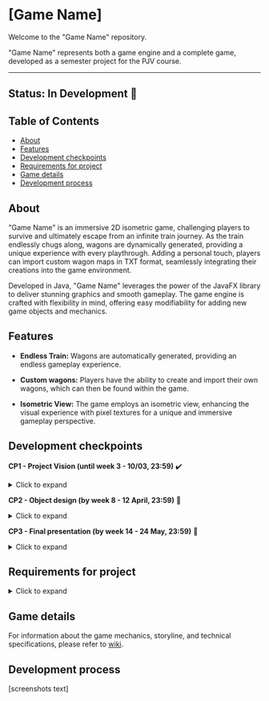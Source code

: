 # [Game Name]
Welcome to the "Game Name" repository.

"Game Name" represents both a game engine and a complete game, developed as a semester project for the PJV course.

---

## Status: In Development :construction:

## Table of Contents
- [About](./README.md#about)
- [Features](./README.md#features)
- [Development checkpoints](./README.md#development-checkpoints)
- [Requirements for project](./README.md#requirements-for-project)
- [Game details](./README.md#game-details)
- [Development process](./README.md#Development-process)

<a name="about"></a>
## About
"Game Name" is an immersive 2D isometric game, challenging players to survive and ultimately escape from an infinite train journey.
As the train endlessly chugs along, wagons are dynamically generated, providing a unique experience with every playthrough.
Adding a personal touch, players can import custom wagon maps in TXT format, seamlessly integrating their creations into the game environment.

Developed in Java, "Game Name" leverages the power of the JavaFX library to deliver stunning graphics and smooth gameplay.
The game engine is crafted with flexibility in mind, offering easy modifiability for adding new game objects and mechanics.

<a name="features"></a>
## Features
- **Endless Train:** Wagons are automatically generated, providing an endless gameplay experience.

- **Custom wagons:** Players have the ability to create and import their own wagons, which can then be found within the game.

- **Isometric View:** The game employs an isometric view, enhancing the visual experience with pixel textures for a unique and immersive gameplay perspective.

<a name="checkpoints"></a>
## Development checkpoints
**CP1 - Project Vision (until week 3 - 10/03, 23:59)** :heavy_check_mark:

<details><summary>Click to expand</summary>
On the GitLab project Wiki or as instructed by the instructor, upload a document, max. 1x A4, describing the term paper to BRUTE
the chosen topic, expected features and vision of the project
from the document it should be possible to imagine what the work will look like.
</details>

**CP2 - Object design (by week 8 - 12 April, 23:59)** :construction:

<details><summary>Click to expand</summary>
Documentation on the project Wiki from the user's perspective (e.g. manual)
on the Project Wiki, added documentation from the programmer's perspective (descriptions of classes, application states, technologies used, libraries, etc.); possible division of labor
source files in the project repository - skeletons of the main classes and interfaces, so that the proposed architecture is visible
</details>

**CP3 - Final presentation (by week 14 - 24 May, 23:59)** :construction:

<details><summary>Click to expand</summary>
Presentation of the whole work and the architecture of the application to the teacher.
Completed documentation from the user's perspective.
</details>

<a name="technical-requirements"></a>
## Requirements for project

<details><summary>Click to expand</summary>

- :construction: The game will be able to load a list of items from a file. These items will be given to the player at the beginning of the game. At the end of the game, the game will be able to save the list of items in the same format.


- :construction: Each level will be described in an external file in a suitable format - it is up to you what format you choose. For demonstration purposes, just create one or two levels of the game to demonstrate the functionality of all the elements, inventory, making an item from resources, and overcoming obstacles.


- :heavy_check_mark: If the level files are not "human-editable", an editor for these files must be created.


- :construction: A method of overcoming obstacles using hints and/or tools will be implemented within the game (the player will get the necessary information from NPCs during dialogue, use water to put out a fire in a path, build a bridge of iron over a lava field, etc.).


- :construction: The hero will be able to interact with other objects using some of the items he has collected (open a door with a key, smash a chest with a stick, etc.).


- :construction: The hero will be able to use the collected materials to make a certain object (make a lamp out of a light bulb and a battery, make bread out of wheat, water and fire, etc.).


- :construction: The game engine must be equipped with a GUI.
</details>

<a name="game-details"></a>
## Game details
For information about the game mechanics, storyline, and technical specifications, please refer to [wiki](https://gitlab.fel.cvut.cz/B232_B0B36PJV/virycele/-/wikis/home).

<a name="development-process"></a>
## Development process
[screenshots text]